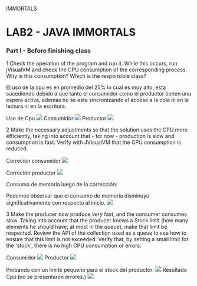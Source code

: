IMMORTALS

# LAB2 - JAVA IMMORTALS


### Part I - Before finishing class

1 Check the operation of the program and run it. While this occurs, run jVisualVM and check the CPU consumption of the corresponding process. Why is this consumption? Which is the responsible class? 

El uso de la cpu es en promedio del 25% lo cual es muy alto, esta sucediendo debido a que tanto el consumidor como el productor tienen una espera activa, además no se esta sincronizando el acceso a la cola ni en la lectura ni en la escritura.

Uso de Cpu
![](https://cdn.discordapp.com/attachments/352624122301513730/745730740528087060/Memory_usage.png)
Consumidor
![](https://cdn.discordapp.com/attachments/352624122301513730/745730673863688212/consumerFirst.png)
Productor
![](https://cdn.discordapp.com/attachments/352624122301513730/745730932778205294/unknown.png)

2 Make the necessary adjustments so that the solution uses the CPU more efficiently, taking into account that - for now - production is slow and consumption is fast. Verify with JVisualVM that the CPU consumption is reduced. 

Correción consumidor
![](https://cdn.discordapp.com/attachments/352624122301513730/745737649955930113/unknown.png)

Correción productor
![](https://cdn.discordapp.com/attachments/352624122301513730/745736258268954674/unknown.png)

Consumo de memoria luego de la corrección:

Podemos observar que el consumo de memoria disminuyo significativamente con respecto al inicio.
![](https://cdn.discordapp.com/attachments/352624122301513730/745738245605687356/unknown.png)


3 Make the producer now produce very fast, and the consumer consumes slow. Taking into account that the producer knows a Stock limit (how many elements he should have, at most in the queue), make that limit be respected. Review the API of the collection used as a queue to see how to ensure that this limit is not exceeded. Verify that, by setting a small limit for the 'stock', there is no high CPU consumption or errors.

Consumidor
![](https://cdn.discordapp.com/attachments/352624122301513730/745741350900727929/unknown.png)
Productor
![](https://cdn.discordapp.com/attachments/352624122301513730/745742053891375224/unknown.png)

Probando con un limite pequeño para el stock del productor:
![](https://cdn.discordapp.com/attachments/352624122301513730/745743286358245406/unknown.png)
Resultado Cpu (no se presentaron errores.)
![](https://cdn.discordapp.com/attachments/352624122301513730/745743363432775690/unknown.png)